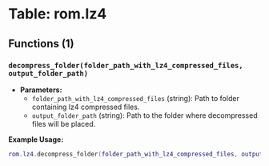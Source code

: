 # Table: rom.lz4

## Functions (1)

### `decompress_folder(folder_path_with_lz4_compressed_files, output_folder_path)`

- **Parameters:**
  - `folder_path_with_lz4_compressed_files` (string): Path to folder containing lz4 compressed files.
  - `output_folder_path` (string): Path to the folder where decompressed files will be placed.

**Example Usage:**
```lua
rom.lz4.decompress_folder(folder_path_with_lz4_compressed_files, output_folder_path)
```


